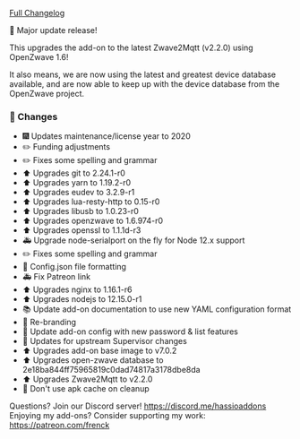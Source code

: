 [Full Changelog][changelog]

🎉 Major update release!

This upgrades the add-on to the latest Zwave2Mqtt (v2.2.0) using OpenZwave 1.6!

It also means, we are now using the latest and greatest device database available, and are now able to keep up with the device database from the OpenZwave project.

### 🔨 Changes

- :fireworks: Updates maintenance/license year to 2020
- :pencil2: Funding adjustments
- :pencil2: Fixes some spelling and grammar
- :arrow_up: Upgrades git to 2.24.1-r0
- :arrow_up: Upgrades yarn to 1.19.2-r0
- :arrow_up: Upgrades eudev to 3.2.9-r1
- :arrow_up: Upgrades lua-resty-http to 0.15-r0
- :arrow_up: Upgrades libusb to 1.0.23-r0
- :arrow_up: Upgrades openzwave to 1.6.974-r0
- :arrow_up: Upgrades openssl to 1.1.1d-r3
- :ambulance: Upgrade node-serialport on the fly for Node 12.x support
- :pencil2: Fixes some spelling and grammar
- :art: Config.json file formatting
- :ambulance: Fix Patreon link
- :arrow_up: Upgrades nginx to 1.16.1-r6
- :arrow_up: Upgrades nodejs to 12.15.0-r1
- :books: Update add-on documentation to use new YAML configuration format
- :hammer: Re-branding
- :hammer: Update add-on config with new password & list features
- :hammer: Updates for upstream Supervisor changes
- :arrow_up: Upgrades add-on base image to v7.0.2
- :arrow_up: Upgrades open-zwave database to 2e18ba844ff75965819c0dad74817a3178dbe8da
- :arrow_up: Upgrades Zwave2Mqtt to v2.2.0
- :hammer: Don't use apk cache on cleanup

[changelog]: https://github.com/hassio-addons/addon-zwave2mqtt/compare/v0.4.2...v0.5.0

Questions? Join our Discord server! https://discord.me/hassioaddons
Enjoying my add-ons? Consider supporting my work: https://patreon.com/frenck
